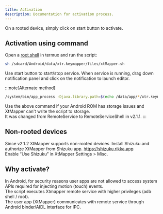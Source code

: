 ```yaml
---
title: Activation
description: Documentation for activation process.
---
```

On a rooted device, simply click on start button to activate.
## Activation using command
Open a [root shell](../../blissos/termux) in termux and run the script: 
```bash
sh /sdcard/Android/data/xtr.keymapper/files/xtMapper.sh
```
Use start button to start/stop service. When service is running, drag down notification panel and click on the notification to launch editor.

:::note[Alternate method]  
```bash
/system/bin/app_process -Djava.library.path=$(echo /data/app/*/xtr.keymapper*/lib/x86_64) -Djava.class.path=$(echo /data/app/*/xtr.keymapper*/base.apk) / xtr.keymapper.server.RemoteServiceShell
```
Use the above command if your Android ROM has storage issues and XtMapper can't write the script to storage.  
It was changed from RemoteService to RemoteServiceShell in v2.1.1.
:::

## Non-rooted devices 
Since v2.1.2 XtMapper supports non-rooted devices.
Install Shizuku and authorize XtMapper from Shizuku app. https://shizuku.rikka.app  
Enable “Use Shizuku” in XtMapper Settings > Misc.

## Why activate?
In Android, for security reasons user apps are not allowed to access system APIs required for injecting motion (touch) events.  
The script executes Xtmapper remote service with higher privileges (adb shell / root).  
The user app (XtMapper) communicates with remote service through Android binder/AIDL interface for IPC.

